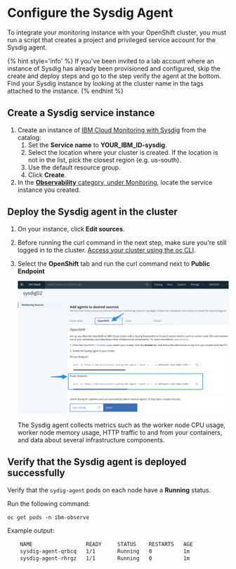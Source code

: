 # Configure the Sysdig Agent

To integrate your monitoring instance with your OpenShift cluster, you must run a script that creates a project and privileged service account for the Sysdig agent.

{% hint style='info' %} If you've been invited to a lab account where an instance of Sysdig has already been provisioned and configured, skip the create and deploy steps and go to the step verify the agent at the bottom. Find your Sysdig instance by looking at the cluster name in the tags attached to the instance. {% endhint %}

## Create a Sysdig service instance

1. Create an instance of [IBM Cloud Monitoring with Sysdig](https://cloud.ibm.com/observe/monitoring/create) from the catalog:
   1. Set the **Service name** to **YOUR_IBM_ID-sysdig**.
   1. Select the location where your cluster is created. If the location is not in the list, pick the closest region (e.g. us-south).
   1. Use the default resource group.
   1. Click **Create**.
1. In the [**Observability** category, under Monitoring](https://cloud.ibm.com/observe/monitoring), locate the service instance you created.

## Deploy the Sysdig agent in the cluster

1. On your instance, click **Edit sources**.

1. Before running the curl command in the next step, make sure you're still logged in to the cluster. [Access your cluster using the oc CLI](../getting-started/setup_cli#access-your-cluster-using-the-oc-cli). 

1. Select the **OpenShift** tab and run the curl command next to **Public Endpoint**

    ![](../assets/sysdig-install.png)

    The Sysdig agent collects metrics such as the worker node CPU usage, worker node memory usage, HTTP traffic to and from your containers, and data about several infrastructure components.

## Verify that the Sysdig agent is deployed successfully

Verify that the `sydig-agent` pods on each node have a **Running** status.

Run the following command:

```text
oc get pods -n ibm-observe
```

Example output:

```text
    NAME                 READY     STATUS    RESTARTS   AGE
    sysdig-agent-qrbcq   1/1       Running   0          1m
    sysdig-agent-rhrgz   1/1       Running   0          1m
```


